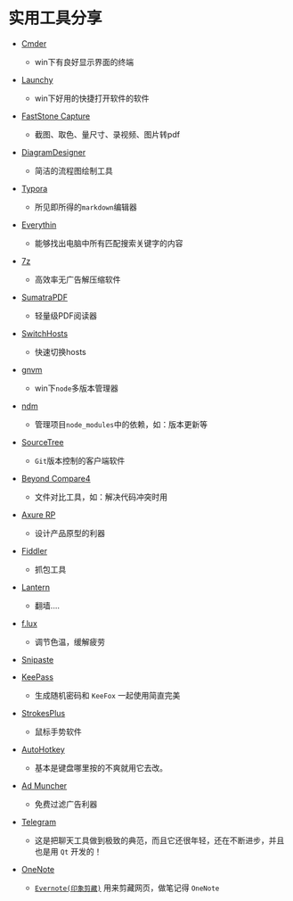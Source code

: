 # 实用工具分享

  - [Cmder]()
     + win下有良好显示界面的终端


  - [Launchy]()
     + win下好用的快捷打开软件的软件

  - [FastStone Capture]()
     + 截图、取色、量尺寸、录视频、图片转pdf

  - [DiagramDesigner]()
     + 简洁的流程图绘制工具

  - [Typora](https://www.typora.io/)
    + 所见即所得的`markdown`编辑器

  - [Everythin](https://www.voidtools.com)
     + 能够找出电脑中所有匹配搜索关键字的内容

  - [7z]()
     + 高效率无广告解压缩软件
  
  - [SumatraPDF]()
     + 轻量级PDF阅读器

  - [SwitchHosts]()
     + 快速切换hosts

  - [gnvm]()
     + win下`node`多版本管理器

  - [ndm]()
     + 管理项目`node_modules`中的依赖，如：版本更新等

  - [SourceTree]()
     + `Git`版本控制的客户端软件

  - [Beyond Compare4]()
     + 文件对比工具，如：解决代码冲突时用

  - [Axure RP]()
     + 设计产品原型的利器

  - [Fiddler]()
     + 抓包工具

  - [Lantern]()
     + 翻墙....

  - [f.lux]()
     + 调节色温，缓解疲劳

  - [Snipaste](https://sspai.com/34962)

  - [KeePass](http://keepass.info/)
     - 生成随机密码和 `KeeFox` 一起使用简直完美

  - [StrokesPlus](http://www.strokesplus.com/)
     - 鼠标手势软件
  
  - [AutoHotkey](https://autohotkey.com/)
     - 基本是键盘哪里按的不爽就用它去改。
  
  - [Ad Muncher](https://www.admuncher.com/)
     - 免费过滤广告利器
  
  - [Telegram](https://telegram.org/)
     - 这是把聊天工具做到极致的典范，而且它还很年轻，还在不断进步，并且也是用 `Qt` 开发的！
  
  - [OneNote](https://www.onenote.com/)
     - [`Evernote(印象剪藏)`](https://www.yinxiang.com/webclipper/install/) 用来剪藏网页，做笔记得 `OneNote`
